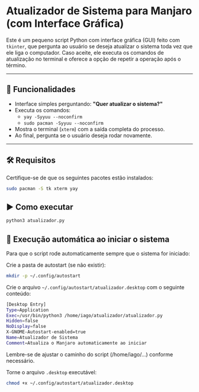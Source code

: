 # Atualizador de Sistema para Manjaro (com Interface Gráfica)

Este é um pequeno script Python com interface gráfica (GUI) feito com `tkinter`, que pergunta ao usuário se deseja atualizar o sistema toda vez que ele liga o computador. Caso aceite, ele executa os comandos de atualização no terminal e oferece a opção de repetir a operação após o término.

---

## 🚀 Funcionalidades

- Interface simples perguntando: **"Quer atualizar o sistema?"**
- Executa os comandos:
  - `yay -Syyuu --noconfirm`
  - `sudo pacman -Syyuu --noconfirm`
- Mostra o terminal (`xterm`) com a saída completa do processo.
- Ao final, pergunta se o usuário deseja rodar novamente.

---

## 🛠️ Requisitos

Certifique-se de que os seguintes pacotes estão instalados:

```bash
sudo pacman -S tk xterm yay
```

## ▶️ Como executar
```python
python3 atualizador.py
```

## 🔄 Execução automática ao iniciar o sistema
Para que o script rode automaticamente sempre que o sistema for iniciado:

Crie a pasta de autostart (se não existir):

```bash
mkdir -p ~/.config/autostart
```
Crie o arquivo `~/.config/autostart/atualizador.desktop` com o seguinte conteúdo:

```bash
[Desktop Entry]
Type=Application
Exec=/usr/bin/python3 /home/iago/atualizador/atualizador.py
Hidden=false
NoDisplay=false
X-GNOME-Autostart-enabled=true
Name=Atualizador de Sistema
Comment=Atualiza o Manjaro automaticamente ao iniciar
```
Lembre-se de ajustar o caminho do script (/home/iago/...) conforme necessário.

Torne o arquivo `.desktop` executável:

```bash
chmod +x ~/.config/autostart/atualizador.desktop
```